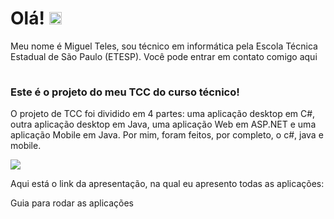 # Olá! <img src="https://static.skaip.org/img/emoticons/180x180/f6fcff/hi.gif" width="20px">

Meu nome é Miguel Teles, sou técnico em informática pela Escola Técnica Estadual de São Paulo (ETESP). Você pode entrar em contato comigo aqui <a href="https://www.linkedin.com/in/miguel-teles-6a9b161b0/"> <img src="https://image.flaticon.com/icons/png/512/174/174857.png" width="15"> </a>

<h3>Este é o projeto do meu TCC do curso técnico!</h3>

O projeto de TCC foi dividido em 4 partes: uma aplicação desktop em C#, outra aplicação desktop em Java, uma aplicação Web em ASP.NET e uma aplicação Mobile em Java. Por mim, foram feitos, por completo, o c#, java e mobile. 

![](https://img.shields.io/badge/<Linguagem>-<CSharp>-informational?style=flat-square&logo=appveyor)

Aqui está o link da apresentação, na qual eu apresento todas as aplicações: 

Guia para rodar as aplicações
